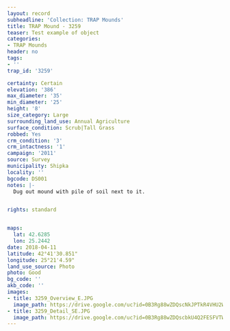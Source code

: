 ```yaml
---
layout: record
subheadline: 'Collection: TRAP Mounds'
title: TRAP Mound - 3259
teaser: Test example of object
categories:
- TRAP Mounds
header: no
tags:
- ''
trap_id: '3259'

certainty: Certain
elevation: '386'
max_diameter: '35'
min_diameter: '25'
height: '8'
size_category: Large
surrounding_land_use: Annual Agriculture
surface_condition: Scrub|Tall Grass
robbed: Yes
crm_condition: '3'
crm_intactness: '1'
campaign: '2011'
source: Survey
municipality: Shipka
locality: ''
bgcode: DS001
notes: |-
  Dug out mound with pile of soil next to it.


rights: standard


maps:
  lat: 42.6285
  lon: 25.2442
date: 2018-04-11
latitude: 42°41'30.851"
longitude: 25°21'4.59"
land_use_source: Photo
photo: Good
bg_code: ''
akb_code: ''
images:
- title: 3259_Overview_E.JPG
  image_path: https://drive.google.com/uc?id=0B3Rg88wZDQscNkJPTkR4VHU2WEE
- title: 3259_Detail_SE.JPG
  image_path: https://drive.google.com/uc?id=0B3Rg88wZDQscbkU4Q2FESFVTWm8
---
```


